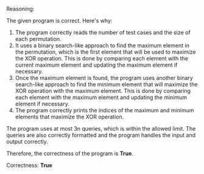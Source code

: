 Reasoning:

The given program is correct. Here's why:

1. The program correctly reads the number of test cases and the size of each permutation.
2. It uses a binary search-like approach to find the maximum element in the permutation, which is the first element that will be used to maximize the XOR operation. This is done by comparing each element with the current maximum element and updating the maximum element if necessary.
3. Once the maximum element is found, the program uses another binary search-like approach to find the minimum element that will maximize the XOR operation with the maximum element. This is done by comparing each element with the maximum element and updating the minimum element if necessary.
4. The program correctly prints the indices of the maximum and minimum elements that maximize the XOR operation.

The program uses at most 3n queries, which is within the allowed limit. The queries are also correctly formatted and the program handles the input and output correctly.

Therefore, the correctness of the program is **True**.

Correctness: **True**